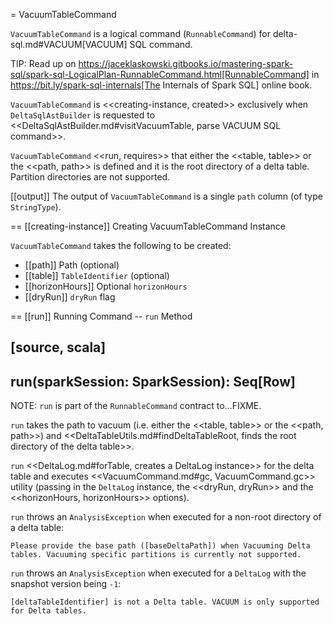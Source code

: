 = VacuumTableCommand

`VacuumTableCommand` is a logical command (`RunnableCommand`) for delta-sql.md#VACUUM[VACUUM] SQL command.

TIP: Read up on https://jaceklaskowski.gitbooks.io/mastering-spark-sql/spark-sql-LogicalPlan-RunnableCommand.html[RunnableCommand] in https://bit.ly/spark-sql-internals[The Internals of Spark SQL] online book.

`VacuumTableCommand` is <<creating-instance, created>> exclusively when `DeltaSqlAstBuilder` is requested to <<DeltaSqlAstBuilder.md#visitVacuumTable, parse VACUUM SQL command>>.

`VacuumTableCommand` <<run, requires>> that either the <<table, table>> or the <<path, path>> is defined and it is the root directory of a delta table. Partition directories are not supported.

[[output]]
The output of `VacuumTableCommand` is a single `path` column (of type `StringType`).

== [[creating-instance]] Creating VacuumTableCommand Instance

`VacuumTableCommand` takes the following to be created:

* [[path]] Path (optional)
* [[table]] `TableIdentifier` (optional)
* [[horizonHours]] Optional `horizonHours`
* [[dryRun]] `dryRun` flag

== [[run]] Running Command -- `run` Method

[source, scala]
----
run(sparkSession: SparkSession): Seq[Row]
----

NOTE: `run` is part of the `RunnableCommand` contract to...FIXME.

`run` takes the path to vacuum (i.e. either the <<table, table>> or the <<path, path>>) and <<DeltaTableUtils.md#findDeltaTableRoot, finds the root directory of the delta table>>.

`run` <<DeltaLog.md#forTable, creates a DeltaLog instance>> for the delta table and executes <<VacuumCommand.md#gc, VacuumCommand.gc>> utility (passing in the `DeltaLog` instance, the <<dryRun, dryRun>> and the <<horizonHours, horizonHours>> options).

`run` throws an `AnalysisException` when executed for a non-root directory of a delta table:

```
Please provide the base path ([baseDeltaPath]) when Vacuuming Delta tables. Vacuuming specific partitions is currently not supported.
```

`run` throws an `AnalysisException` when executed for a `DeltaLog` with the snapshot version being `-1`:

```
[deltaTableIdentifier] is not a Delta table. VACUUM is only supported for Delta tables.
```
